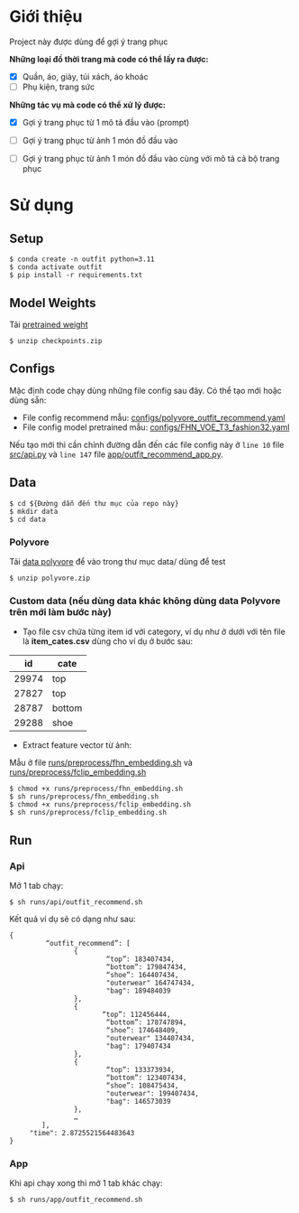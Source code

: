 # Giới thiệu

Project này được dùng để gợi ý trang phục

**Những loại đồ thời trang mà code có thể lấy ra được:**

- [x] Quần, áo, giày, túi xách, áo khoác
- [ ] Phụ kiện, trang sức

**Những tác vụ mà code có thể xử lý được:**

- [x] Gợi ý trang phục từ 1 mô tả đầu vào (prompt)
- [ ] Gợi ý trang phục từ ảnh 1 món đồ đầu vào
- [ ] Gợi ý trang phục từ ảnh 1 món đồ đầu vào cùng với mô tả cả bộ trang phục


# Sử dụng

## Setup
```
$ conda create -n outfit python=3.11
$ conda activate outfit
$ pip install -r requirements.txt
```

## Model Weights
Tải [pretrained weight](https://drive.google.com/file/d/19TDBoE4qQQg3JLXCbxnXtCCMUmZ7Rbn2/view?usp=drive_link)
```
$ unzip checkpoints.zip
```

## Configs
Mặc định code chạy dùng những file config sau đây. Có thể tạo mới hoặc dùng sẵn:

- File config recommend mẫu: [configs/polyvore_outfit_recommend.yaml](configs/polyvore_outfit_recommend.yaml)
- File config model pretrained mẫu: [configs/FHN_VOE_T3_fashion32.yaml](configs/FHN_VOE_T3_fashion32.yaml)

Nếu tạo mới thì cần chỉnh đường dẫn đến các file config này ở `line 10` file [src/api.py](src/api.py) và `line 147` file [app/outfit_recommend_app.py](app/outfit_recommend_app.py).

## Data

```
$ cd ${Đường dẫn đến thư mục của repo này}
$ mkdir data
$ cd data
```

### Polyvore

 Tải [data polyvore](https://drive.google.com/file/d/1lVZ2Jj6oiL3aOzMN0sgcYUltCgcFMgu_/view?usp=drive_link) để vào trong thư mục data/ dùng để test
```
$ unzip polyvore.zip
```

### Custom data (nếu dùng data khác không dùng data Polyvore trên mới làm bước này)

- Tạo file csv chứa từng item id với category, ví dụ như ở dưới với tên file là **item_cates.csv** dùng cho ví dụ ở bước sau:

id | cate
--- | ---
29974 | top
27827 | top
28787 | bottom
29288 | shoe

- Extract feature vector từ ảnh:

Mẫu ở file [runs/preprocess/fhn_embedding.sh](runs/preprocess/fhn_embedding.sh) và [runs/preprocess/fclip_embedding.sh](runs/preprocess/fclip_embedding.sh)
```
$ chmod +x runs/preprocess/fhn_embedding.sh
$ sh runs/preprocess/fhn_embedding.sh
$ chmod +x runs/preprocess/fclip_embedding.sh
$ sh runs/preprocess/fclip_embedding.sh
```

## Run

### Api
Mở 1 tab chạy:
```
$ sh runs/api/outfit_recommend.sh
```

Kết quả ví dụ sẽ có dạng như sau:

```
{
         “outfit_recommend”: [
                {
                        “top”: 183407434,
                        “bottom”: 179847434,
                        “shoe”: 164407434,
                        "outerwear" 164747434,
                        "bag": 189484039
                },
                {
                       “top”: 112456444,
                        “bottom”: 178747894,
                        “shoe”: 174648409,
                        "outerwear" 134407434,
                        "bag": 179407434
                },
                {
                        “top”: 133373934,
                        “bottom”: 123407434,
                        “shoe”: 108475434,
                        "outerwear": 199407434,
                        "bag": 146573039
                },
                …
        ],
	 "time": 2.8725521564483643
}
```

### App
Khi api chạy xong thì mở 1 tab khác chạy:
```
$ sh runs/app/outfit_recommend.sh
```
